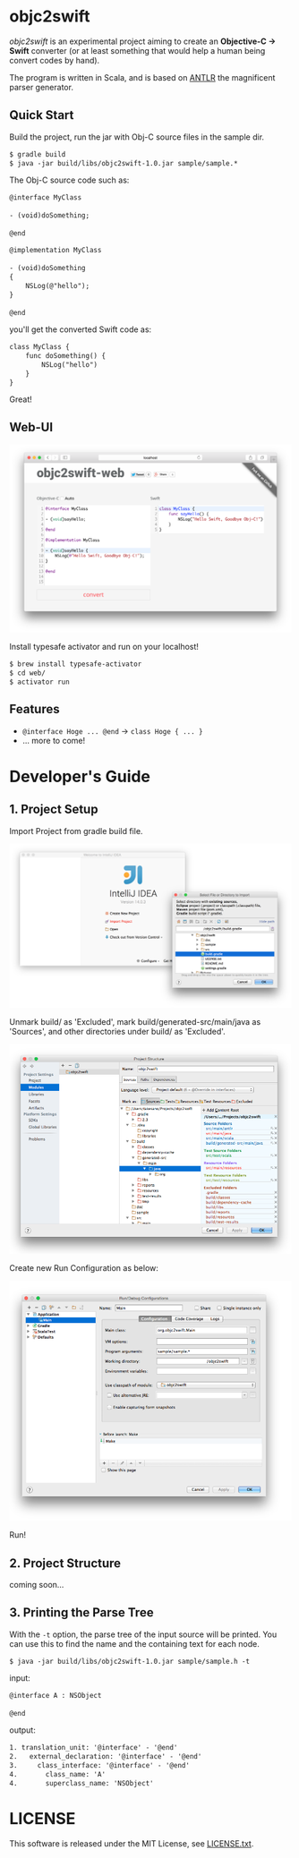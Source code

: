 # objc2swift

*objc2swift* is an experimental project aiming to create an **Objective-C -> Swift** converter (or at least something that would help a human being convert codes by hand). 

The program is written in Scala, and is based on [ANTLR](http://www.antlr.org) the magnificent parser generator.

## Quick Start

Build the project, run the jar with Obj-C source files in the sample dir.

```
$ gradle build
$ java -jar build/libs/objc2swift-1.0.jar sample/sample.*
```

The Obj-C source code such as:

```
@interface MyClass

- (void)doSomething;

@end
```

```
@implementation MyClass

- (void)doSomething
{
    NSLog(@"hello");
}

@end
```

you'll get the converted Swift code as:

```
class MyClass {
    func doSomething() {
        NSLog("hello")
    }
}
```

Great!


## Web-UI

![ss1.png](doc/ss1.png)

Install typesafe activator and run on your localhost!

```
$ brew install typesafe-activator
$ cd web/
$ activator run
```

## Features
* `@interface Hoge ... @end` -> `class Hoge { ... }`
* ... more to come!

# Developer's Guide

## 1. Project Setup

Import Project from gradle build file.

![ss2.png](doc/ss2.png)

Unmark build/ as 'Excluded', mark build/generated-src/main/java as 'Sources', and other directories under build/ as 'Excluded'.

![ss4.png](doc/ss4.png)

Create new Run Configuration as below:

![ss3.png](doc/ss3.png)

Run!

## 2. Project Structure

coming soon...

## 3. Printing the Parse Tree

With the `-t` option, the parse tree of the input source will be printed. You can use this to find the name and the containing text for each node.

```
$ java -jar build/libs/objc2swift-1.0.jar sample/sample.h -t
```

input:

```
@interface A : NSObject

@end
```

output:

```
1. translation_unit: '@interface' - '@end'
2.   external_declaration: '@interface' - '@end'
3.     class_interface: '@interface' - '@end'
4.       class_name: 'A'
4.       superclass_name: 'NSObject'
```

# LICENSE
This software is released under the MIT License, see [LICENSE.txt](LICENSE.txt).
